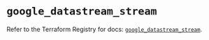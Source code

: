 # `google_datastream_stream`

Refer to the Terraform Registry for docs: [`google_datastream_stream`](https://registry.terraform.io/providers/hashicorp/google/5.37.0/docs/resources/datastream_stream).
